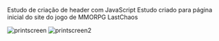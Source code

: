 Estudo de criação de header com JavaScript 
Estudo criado para página inicial do site do jogo de MMORPG LastChaos 

![printscreen](https://user-images.githubusercontent.com/78673951/152694786-40cebdde-da34-4bbe-b1e4-a060d7fbae68.png)
![printscreen2](https://user-images.githubusercontent.com/78673951/152694789-70c3032e-a402-41e7-a461-a10cd010a857.png)
